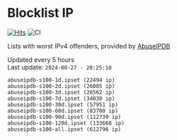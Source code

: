 # Blocklist IP

[![Hits](https://hits.seeyoufarm.com/api/count/incr/badge.svg?url=https%3A%2F%2Fgithub.com%2Fborestad%2Fblocklist-ip%2F&count_bg=%2379C83D&title_bg=%23555555&icon=&icon_color=%23E7E7E7&title=hits&edge_flat=false)](https://hits.seeyoufarm.com)  ![CI](https://img.shields.io/github/workflow/status/borestad/blocklist-ip/CI?style=flat-square)

Lists with worst IPv4 offenders, provided by [AbuseIPDB](https://www.abuseipdb.com/)

<!-- FOOTER-PLACEHOLDER -->
Updated every 5 hours<br>
Last update: `2024-08-27 - 20:25:10`
```
abuseipdb-s100-1d.ipset (22494 ip)
abuseipdb-s100-2d.ipset (26005 ip)
abuseipdb-s100-3d.ipset (26562 ip)
abuseipdb-s100-7d.ipset (34030 ip)
abuseipdb-s100-30d.ipset (57951 ip)
abuseipdb-s100-60d.ipset (83700 ip)
abuseipdb-s100-90d.ipset (112739 ip)
abuseipdb-s100-120d.ipset (133668 ip)
abuseipdb-s100-all.ipset (612796 ip)
```
